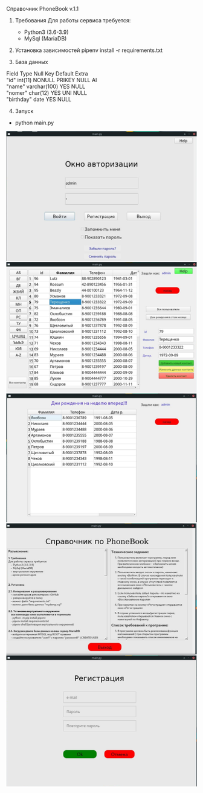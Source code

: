 Справочник PhoneBook v.1.1

1. Требования
Для работы сервиса требуется:
    -  Python3 (3.6-3.9)
    -  MySql (MariaDB)
    
2. Установка зависимостей
 pipenv install -r requirements.txt
   
3. База данных

 Field       Type         Null     Key     Default  Extra                                                              
 "id"        int(11)      NONULL   PRIKEY  NULL     AI                                                                 
 "name"      varchar(100) YES              NULL                                                                        
 "nomer"     char(12)     YES      UNI     NULL                                                                        
 "birthday"  date         YES              NULL                                                                        


4. Запуск
- python  main.py

![alt text](screenshots/1-1.jpg "Описание будет тут")
![alt text](screenshots/2.jpg "Описание будет тут")
![alt text](screenshots/4.jpg "Описание будет тут")
![alt text](screenshots/5.jpg "Описание будет тут")
![alt text](screenshots/6.png "Описание будет тут")